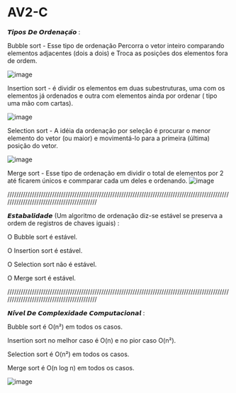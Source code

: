 # AV2-C
𝙏𝙞𝙥𝙤𝙨 𝘿𝙚 𝙊𝙧𝙙𝙚𝙣𝙖𝙘̧𝙖̃𝙤 :

Bubble sort - Esse tipo de ordenação Percorra o vetor inteiro comparando elementos adjacentes (dois a dois) e Troca as posições dos elementos fora de ordem.

![image](https://user-images.githubusercontent.com/111072200/201198856-0fa6c942-2182-43fc-9582-62b70dfd32aa.png)


Insertion sort - é dividir os elementos em duas subestruturas, uma com os elementos já ordenados e outra com elementos ainda por ordenar ( tipo uma mão com cartas).

![image](https://user-images.githubusercontent.com/111072200/201200212-34cc3fb1-bc69-4d53-88bc-986b9f54b186.png)


Selection sort - A idéia da ordenação por seleção é procurar o menor elemento do vetor (ou maior) e movimentá-lo para a primeira (última) posição do vetor.

  ![image](https://user-images.githubusercontent.com/111072200/201202393-6840b3da-f008-404b-a69f-08931727fdf5.png)


Merge sort - Esse tipo de ordenação em dividir o total de elementos por 2 até ficarem únicos e commparar cada um deles e ordenando.
  ![image](https://user-images.githubusercontent.com/111072200/201202577-c9fe9863-2535-49ca-af4e-a9369d6911f8.png)


///////////////////////////////////////////////////////////////////////////////////////////////////////////////////////////////////////////

𝙀𝙨𝙩𝙖𝙗𝙖𝙡𝙞𝙙𝙖𝙙𝙚 (Um algoritmo de ordenação diz-se estável se preserva a ordem de registros de chaves iguais) :


O Bubble sort é estável.

O Insertion sort é estável.

O Selection sort não é estável.

O Merge sort é estável.

///////////////////////////////////////////////////////////////////////////////////////////////////////////////////////////////////////////

𝙉𝙞́𝙫𝙚𝙡 𝘿𝙚 𝘾𝙤𝙢𝙥𝙡𝙚𝙭𝙞𝙙𝙖𝙙𝙚 𝘾𝙤𝙢𝙥𝙪𝙩𝙖𝙘𝙞𝙤𝙣𝙖𝙡 :


Bubble sort é O(n²) em todos os casos.

Insertion sort no melhor caso é O(n) e no pior caso O(n²).

Selection sort é O(n²) em todos os casos.

Merge sort é O(n log n) em todos os casos.


![image](https://user-images.githubusercontent.com/111072200/201204459-83a6f20e-22be-42fe-b3d4-065aa598e36e.png)








